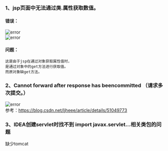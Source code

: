 ### 1、jsp页面中无法通过类.属性获取数值。
#### 错误： 
![error](https://i.loli.net/2019/07/06/5d2091a43b68411532.png)  
![error](https://i.loli.net/2019/07/06/5d2091c0d28e841392.png)  
#### 问题：  
    这是由于jsp在通过对象获取属性值时，  
    是通过对象中的get方法进行获取值。  
    而原对象缺get方法。  
  
###  2、Cannot forward after response has beencommitted  （请求多次提交。）  
![error](https://i.loli.net/2019/07/06/5d2092d415b7037090.png)   
参考：https://blog.csdn.net/ljheee/article/details/51049773

### 3、IDEA创建servlet时找不到 import javax.servlet...相关类包的问题  
缺少tomcat